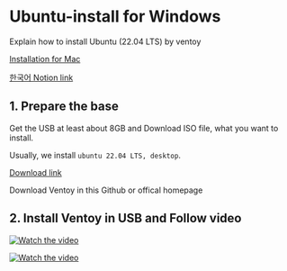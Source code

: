 # Ubuntu-install for Windows
Explain how to install Ubuntu (22.04 LTS) by ventoy

[Installation for Mac]()



[한국어 Notion link](https://jh00817.notion.site/Ubuntu-22-04-3372d58c7d0246d9814429677901e710?pvs=4)

## 1. Prepare the base

Get the USB at least about 8GB
and Download ISO file, what you want to install.

Usually, we install `ubuntu 22.04 LTS, desktop`.

[Download link](https://ubuntu.com/download/desktop)

Download Ventoy in this Github or offical homepage

## 2. Install Ventoy in USB and Follow video

[![Watch the video](https://img.youtube.com/vi/H-bQBWhl11U/hqdefault.jpg)](https://www.youtube.com/embed/H-bQBWhl11U)


[![Watch the video](https://img.youtube.com/vi/-VZsIvAnSHo?si=lfBtzPBNooSuNkyk/hqdefault.jpg)](https://www.youtube.com/embed/-VZsIvAnSHo?si=lfBtzPBNooSuNkyk)
